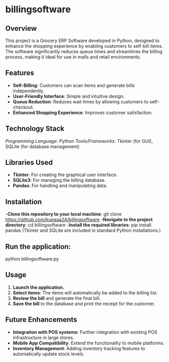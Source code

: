 # billingsoftware

## Overview
This project is a Grocery ERP Software developed in Python, designed to enhance the shopping experience by enabling customers to self-bill items. The software significantly reduces queue times and streamlines the billing process, making it ideal for use in malls and retail environments.

## Features
- **Self-Billing**: Customers can scan items and generate bills independently.
- **User-Friendly Interface**: Simple and intuitive design.
- **Queue Reduction**: Reduces wait times by allowing customers to self-checkout.
- **Enhanced Shopping Experience**: Improves customer satisfaction.

## Technology Stack
*Programming Language*: Python
*Tools/Frameworks*: Tkinter (for GUI), SQLite (for database management)

## Libraries Used
- **Tkinter**: For creating the graphical user interface.
- **SQLite3**: For managing the billing database.
- **Pandas**: For handling and manipulating data.


## Installation
-**Clone this repository to your local machine**: git clone https://github.com/kupaaa24/billingsoftware
-**Navigate to the project directory**:  cd billingsoftware
-**Install the required libraries**: pip install pandas
(Tkinter and SQLite are included in standard Python installations.)

## Run the application:
python billingsoftware.py

## Usage
1. **Launch the application.**
2. **Select items**: The items will automatically be added to the billing list.
3. **Review the bill** and generate the final bill.
4. **Save the bill** to the database and print the receipt for the customer.


## Future Enhancements
- **Integration with POS systems**: Further integration with existing POS infrastructure in large stores.
- **Mobile App Compatibility**: Extend the functionality to mobile platforms.
- **Inventory Management**: Adding inventory tracking features to automatically update stock levels.

